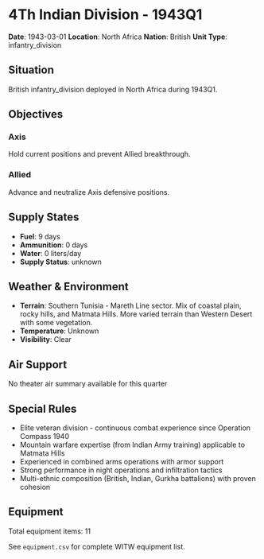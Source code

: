 # 4Th Indian Division - 1943Q1

**Date**: 1943-03-01
**Location**: North Africa
**Nation**: British
**Unit Type**: infantry_division

## Situation

British infantry_division deployed in North Africa during 1943Q1.

## Objectives

### Axis
Hold current positions and prevent Allied breakthrough.

### Allied
Advance and neutralize Axis defensive positions.

## Supply States

- **Fuel**: 9 days
- **Ammunition**: 0 days
- **Water**: 0 liters/day
- **Supply Status**: unknown

## Weather & Environment

- **Terrain**: Southern Tunisia - Mareth Line sector. Mix of coastal plain, rocky hills, and Matmata Hills. More varied terrain than Western Desert with some vegetation.
- **Temperature**: Unknown
- **Visibility**: Clear

## Air Support

No theater air summary available for this quarter

## Special Rules

- Elite veteran division - continuous combat experience since Operation Compass 1940
- Mountain warfare expertise (from Indian Army training) applicable to Matmata Hills
- Experienced in combined arms operations with armor support
- Strong performance in night operations and infiltration tactics
- Multi-ethnic composition (British, Indian, Gurkha battalions) with proven cohesion

## Equipment

Total equipment items: 11

See `equipment.csv` for complete WITW equipment list.

